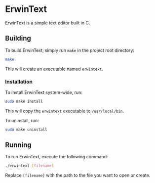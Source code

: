 # ErwinText

ErwinText is a simple text editor built in C.

## Building

To build ErwinText, simply run `make` in the project root directory:

```bash
make
```

This will create an executable named `erwintext`.

### Installation

To install ErwinText system-wide, run:

```bash
sudo make install
```

This will copy the `erwintext` executable to `/usr/local/bin`.

To uninstall, run:

```bash
sudo make uninstall
```


## Running

To run ErwinText, execute the following command:

```bash
./erwintext [filename]
```

Replace `[filename]` with the path to the file you want to open or create.
